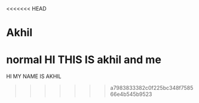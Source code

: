 <<<<<<< HEAD
# Akhil
normal
HI THIS IS akhil and me
=======
HI MY NAME IS AKHIL
>>>>>>> a7983833382c0f225bc348f758566e4b545b9523
